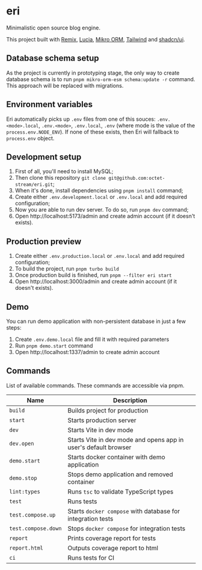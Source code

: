# eri

Minimalistic open source blog engine.

This project built with [Remix](https://remix.run/), [Lucia](https://lucia-auth.com/), [Mikro ORM](https://mikro-orm.io/), [Tailwind](https://tailwindcss.com/docs) and [shadcn/ui](https://ui.shadcn.com/).

## Database schema setup

As the project is currently in prototyping stage, the only way to create database schema is to run `pnpm mikro-orm-esm schema:update -r` command.
This approach will be replaced with migrations.

## Environment variables

Eri automatically picks up `.env` files from one of this souces: `.env.<mode>.local`, `.env.<mode>`, `.env.local`, `.env` (where mode is the value of the `process.env.NODE_ENV`).
If none of these exists, then Eri will fallback to `process.env` object.

## Development setup

1. First of all, you'll need to install MySQL;
2. Then clone this repository `git clone git@github.com:octet-stream/eri.git`;
3. When it's done, install dependencies using `pnpm install` command;
4. Create either `.env.development.local` or `.env.local` and add required configuration;
5. Now you are able to run dev server. To do so, run `pnpm dev` command;
6. Open http://localhost:5173/admin and create admin account (if it doesn't exists).

## Production preview

1. Create either `.env.production.local` or `.env.local` and add required configuration;
2. To build the project, run `pnpm turbo build`
3. Once production build is finished, run `pnpm --filter eri start`
4. Open http://localhost:3000/admin and create admin account (if it doesn't exists).

## Demo

You can run demo application with non-persistent database in just a few steps:

1. Create `.env.demo.local` file and fill it with required parameters
2. Run `pnpm demo.start` command
3. Open http://localhost:1337/admin to create admin account

## Commands

List of available commands. These commands are accessible via pnpm.

| Name                | Description                                                     |
|---------------------|-----------------------------------------------------------------|
| `build`             | Builds project for production                                   |
| `start`             | Starts production server                                        |
| `dev`               | Starts Vite in dev mode                                         |
| `dev.open`          | Starts Vite in dev mode and opens app in user's default browser |
| `demo.start`        | Starts docker container with demo application                   |
| `demo.stop`         | Stops demo application and removed container                    |
| `lint:types`        | Runs `tsc` to validate TypeScript types                         |
| `test`              | Runs tests                                                      |
| `test.compose.up`   | Starts `docker compose` with database for integration tests     |
| `test.compose.down` | Stops `docker compose` for integration tests                    |
| `report`            | Prints coverage report for tests                                |
| `report.html`       | Outputs coverage report to html                                 |
| `ci`                | Runs tests for CI                                               |
